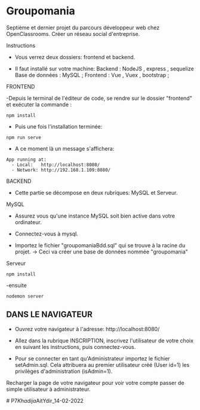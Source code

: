 # Groupomania
Septième et dernier projet du parcours développeur web chez OpenClassrooms.
Créer un réseau social d'entreprise.

Instructions 


- Vous verrez deux dossiers: frontend et backend.

* Il faut installé sur votre machine:
    Backend : NodeJS , express , sequelize Base de données : MySQL ;
    Frontend : Vue , Vuex , bootstrap ;
    

FRONTEND

-Depuis le terminal de l'éditeur de code, se rendre sur le dossier "frontend" et exécuter la commande :

``` 
npm install
```

- Puis une fois l'installation terminée:

```
npm run serve
```

- A ce moment là un message s'affichera:

```
App running at:
  - Local:   http://localhost:8080/ 
  - Network: http://192.168.1.109:8080/
  ```

BACKEND

- Cette partie se décompose en deux rubriques: MySQL et Serveur.

MySQL

- Assurez vous qu'une instance MySQL soit bien active dans votre ordinateur.

- Connectez-vous à mysql.

- Importez le fichier "groupomaniaBdd.sql" qui se trouve à la racine du projet.
-> Ceci va créer une base de données nommée "groupomania"

Serveur

```
npm install
```
-ensuite

```
nodemon server
```

## DANS LE NAVIGATEUR

- Ouvrez votre navigateur à l'adresse: http://localhost:8080/

- Allez dans la rubrique INSCRIPTION, inscrivez l'utilisateur de votre choix en suivant les instructions, puis connectez-vous.

- Pour se connecter en tant qu'Administrateur importez le fichier setAdmin.sql. Cela attribuera au premier utilisateur créé (User id=1) les privilèges d'administration (isAdmin=1).

Recharger la page de votre navigateur pour voir votre compte passer de simple utilisateur à administrateur.



#   P 7 _ K h a d i j a _ A i t Y d i r _ 1 4 - 0 2 - 2 0 2 2  
 
